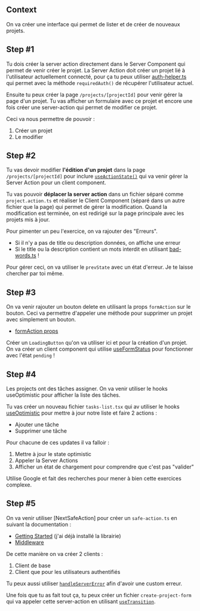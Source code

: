 ## Context

On va créer une interface qui permet de lister et de créer de nouveaux projets.

## Step #1

Tu dois créer la server action directement dans le Server Component qui permet de venir créer le projet. La Server Action doit créer un projet lié à l'utilisateur actuellement connecté, pour ça tu peux utiliser [auth-helper.ts](../../../../src/lib/auth-helper.ts) qui permet avec la méthode `requiredAuth()` de récupérer l'utilisateur actuel.

Ensuite tu peux créer la page `/projects/[projectId]` pour venir gérer la page d'un projet. Tu vas afficher un formulaire avec ce projet et encore une fois créer une server-action qui permet de modifier ce projet.

Ceci va nous permettre de pouvoir :

1. Créer un projet
2. Le modifier

## Step #2

Tu vas devoir modifier **l'édition d'un projet** dans la page `/projects/[projectId]` pour inclure [`useActionState()`](https://react.dev/reference/react/useActionState) qui va venir gérer la Server Action pour un client component.

Tu vas pouvoir **déplacer la server action** dans un fichier séparé comme `project.action.ts` et réaliser le Client Component (séparé dans un autre fichier que la page) qui permet de gérer la modification. Quand la modification est terminée, on est redirigé sur la page principale avec les projets mis à jour.

Pour pimenter un peu l'exercice, on va rajouter des "Erreurs".

- Si il n'y a pas de title ou description données, on affiche une erreur
- Si le title ou la description contient un mots interdit en utilisant [bad-words.ts](src/lib/bad-words.ts) !

Pour gérer ceci, on va utiliser le `prevState` avec un état d'erreur. Je te laisse chercher par toi même.

## Step #3

On va venir rajouter un bouton delete en utilisant la props `formAction` sur le bouton. Ceci va permettre d'appeler une méthode pour supprimer un projet avec simplement un bouton.

- [formAction props](https://react.dev/reference/react-dom/components/input#props)

Créer un `LoadingButton` qu'on va utiliser ici et pour la création d'un projet. On va créer un client component qui utilise [useFormStatus](https://react.dev/reference/react-dom/hooks/useFormStatus) pour fonctionner avec l'état `pending` !

## Step #4

Les projects ont des tâches assigner. On va venir utiliser le hooks useOptimistic pour afficher la liste des tâches.

Tu vas créer un nouveau fichier `tasks-list.tsx` qui av utiliser le hooks [useOptimistic](https://react.dev/reference/react/useOptimistic) pour mettre à jour notre liste et faire 2 actions :

- Ajouter une tâche
- Supprimer une tâche

Pour chacune de ces updates il va falloir :

1. Mettre à jour le state optimistic
2. Appeler la Server Actions
3. Afficher un état de chargement pour comprendre que c'est pas "valider"

Utilise Google et fait des recherches pour mener à bien cette exercices complexe.

## Step #5

On va venir utiliser [NextSafeAction] pour créer un `safe-action.ts` en suivant la documentation :

- [Getting Started](https://next-safe-action.dev/docs/getting-started) (j'ai déjà installé la librairie)
- [Middleware](https://next-safe-action.dev/docs/define-actions/middleware)

De cette manière on va créer 2 clients :

1. Client de base
2. Client que pour les utilisateurs authentifiés

Tu peux aussi utiliser [`handleServerError`](https://next-safe-action.dev/docs/define-actions/create-the-client#handleservererror) afin d'avoir une custom erreur.

Une fois que tu as fait tout ça, tu peux créer un fichier `create-project-form` qui va appeler cette server-action en utilisant [`useTransition`](https://react.dev/reference/rsc/server-functions#server-functions-with-actions).
